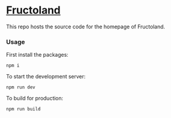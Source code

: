 # [Fructoland](https://fructo.land)

This repo hosts the source code for the homepage of Fructoland.

### Usage

First install the packages:
```console
npm i
```

To start the development server:
```console
npm run dev
```

To build for production:
```console
npm run build
```
